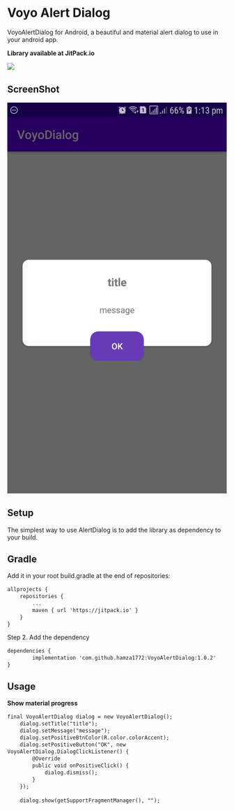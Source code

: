 Voyo Alert Dialog 
===================
VoyoAlertDialog for Android, a beautiful and material alert dialog to use in your android app.

**Library available at JitPack.io**

[![](https://jitpack.io/v/hamza1772/VoyoAlertDialog.svg)](https://jitpack.io/#hamza1772/VoyoAlertDialog)

## ScreenShot
![](https://github.com/hamza1772/VoyoAlertDialog/blob/master/screen_shots/Screenshot_20200907-131323_VoyoDialog.jpg)

## Setup
The simplest way to use AlertDialog is to add the library as dependency to your build.

## Gradle

Add it in your root build.gradle at the end of repositories:

	allprojects {
		repositories {
			...
			maven { url 'https://jitpack.io' }
		}
	}

Step 2. Add the dependency

	dependencies {
	        implementation 'com.github.hamza1772:VoyoAlertDialog:1.0.2'
	}

## Usage

**Show material progress**

    final VoyoAlertDialog dialog = new VoyoAlertDialog();
        dialog.setTitle("title");
        dialog.setMessage("message");
        dialog.setPositiveBtnColor(R.color.colorAccent);
        dialog.setPositiveButton("OK", new VoyoAlertDialog.DialogClickListener() {
            @Override
            public void onPositiveClick() {
                dialog.dismiss();
            }
        });

        dialog.show(getSupportFragmentManager(), "");

       
